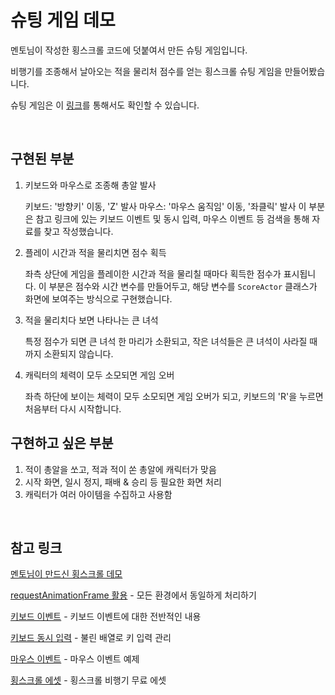 # 슈팅 게임 데모

멘토님이 작성한 횡스크롤 코드에 덧붙여서 만든 슈팅 게임입니다.

비행기를 조종해서 날아오는 적을 물리처 점수를 얻는 횡스크롤 슈팅 게임을 만들어봤습니다.

슈팅 게임은 이 [링크](https://plutslet.pe.kr/shoot/)를 통해서도 확인할 수 있습니다.

<br>

## 구현된 부분

1. 키보드와 마우스로 조종해 총알 발사

    키보드: '방향키' 이동, 'Z' 발사
    마우스: '마우스 움직임' 이동, '좌클릭' 발사
    이 부분은 참고 링크에 있는 키보드 이벤트 및 동시 입력, 마우스 이벤트 등 검색을 통해 자료를 찾고 작성했습니다.

2. 플레이 시간과 적을 물리치면 점수 획득

    좌측 상단에 게임을 플레이한 시간과 적을 물리칠 때마다 획득한 점수가 표시됩니다.
    이 부분은 점수와 시간 변수를 만들어두고, 해당 변수를 `ScoreActor` 클래스가 화면에 보여주는 방식으로 구현했습니다.

3. 적을 물리치다 보면 나타나는 큰 녀석

    특정 점수가 되면 큰 녀석 한 마리가 소환되고, 작은 녀석들은 큰 녀석이 사라질 때까지 소환되지 않습니다.

4. 캐릭터의 체력이 모두 소모되면 게임 오버

    좌측 하단에 보이는 체력이 모두 소모되면 게임 오버가 되고, 키보드의 'R'을 누르면 처음부터 다시 시작합니다.

## 구현하고 싶은 부분

1. 적이 총알을 쏘고, 적과 적이 쏜 총알에 캐릭터가 맞음
2. 시작 화면, 일시 정지, 패배 & 승리 등 필요한 화면 처리
3. 캐릭터가 여러 아이템을 수집하고 사용함

<br>

## 참고 링크

[멘토님이 만드신 횡스크롤 데모](https://www.maum.in/samples/scrolling/index.html)

[requestAnimationFrame 활용](https://velog.io/@younghwanjoe/requestAnimationFrame%EC%9D%84-%EC%82%AC%EC%9A%A9%ED%95%98%EC%97%AC-%EC%95%A0%EB%8B%88%EB%A9%94%EC%9D%B4%EC%85%98-%EA%B5%AC%ED%98%84%ED%95%98%EA%B8%B0-%EC%83%81) - 모든 환경에서 동일하게 처리하기

[키보드 이벤트](https://developer.mozilla.org/en-US/docs/Web/API/KeyboardEvent)  - 키보드 이벤트에 대한 전반적인 내용

[키보드 동시 입력](https://donggov.tistory.com/184) - 불린 배열로 키 입력 관리

[마우스 이벤트](https://hianna.tistory.com/492) - 마우스 이벤트 예제

[횡스크롤 에셋](https://opengameart.org/content/free-plane-sprite) - 횡스크롤 비행기 무료 에셋
